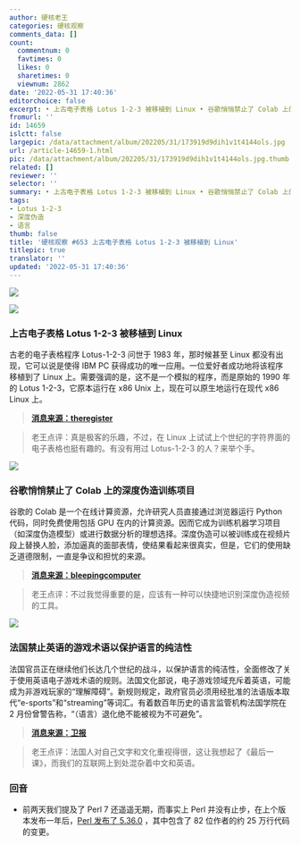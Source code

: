```yaml
---
author: 硬核老王
categories: 硬核观察
comments_data: []
count:
  commentnum: 0
  favtimes: 0
  likes: 0
  sharetimes: 0
  viewnum: 2862
date: '2022-05-31 17:40:36'
editorchoice: false
excerpt: • 上古电子表格 Lotus 1-2-3 被移植到 Linux • 谷歌悄悄禁止了 Colab 上的深度伪造训练项目 • 法国禁止英语的游戏术语以保护语言的纯洁性
fromurl: ''
id: 14659
islctt: false
largepic: /data/attachment/album/202205/31/173919d9dih1v1t4144ols.jpg
url: /article-14659-1.html
pic: /data/attachment/album/202205/31/173919d9dih1v1t4144ols.jpg.thumb.jpg
related: []
reviewer: ''
selector: ''
summary: • 上古电子表格 Lotus 1-2-3 被移植到 Linux • 谷歌悄悄禁止了 Colab 上的深度伪造训练项目 • 法国禁止英语的游戏术语以保护语言的纯洁性
tags:
- Lotus 1-2-3
- 深度伪造
- 语言
thumb: false
title: '硬核观察 #653 上古电子表格 Lotus 1-2-3 被移植到 Linux'
titlepic: true
translator: ''
updated: '2022-05-31 17:40:36'
---
```


![](/data/attachment/album/202205/31/173919d9dih1v1t4144ols.jpg)


![](/data/attachment/album/202205/31/173929r6d3y6dcocard9pd.png)


### 上古电子表格 Lotus 1-2-3 被移植到 Linux


古老的电子表格程序 Lotus-1-2-3 问世于 1983 年，那时候甚至 Linux 都没有出现，它可以说是使得 IBM PC 获得成功的唯一应用。一位爱好者成功地将该程序移植到了 Linux 上。需要强调的是，这不是一个模拟的程序，而是原始的 1990 年的 Lotus 1-2-3，它原本运行在 x86 Unix 上，现在可以原生地运行在现代 x86 Linux 上。



> 
> **[消息来源：theregister](https://www.theregister.com/2022/05/25/lotus_123_for_linux_appears/)**
> 
> 
> 



> 
> 老王点评：真是极客的乐趣，不过，在 Linux 上试试上个世纪的字符界面的电子表格也挺有趣的。有没有用过 Lotus-1-2-3 的人？来举个手。
> 
> 
> 


![](/data/attachment/album/202205/31/173947rwsysy323b5hwj3j.jpg)


### 谷歌悄悄禁止了 Colab 上的深度伪造训练项目


谷歌的 Colab 是一个在线计算资源，允许研究人员直接通过浏览器运行 Python 代码，同时免费使用包括 GPU 在内的计算资源。因而它成为训练机器学习项目（如深度伪造模型）或进行数据分析的理想选择。深度伪造可以被训练成在视频片段上替换人脸，添加逼真的面部表情，使结果看起来很真实，但是，它们的使用缺乏道德限制，一直是争议和担忧的来源。



> 
> **[消息来源：bleepingcomputer](https://www.bleepingcomputer.com/news/google/google-quietly-bans-deepfake-training-projects-on-colab/)**
> 
> 
> 



> 
> 老王点评：不过我觉得重要的是，应该有一种可以快捷地识别深度伪造视频的工具。
> 
> 
> 


![](/data/attachment/album/202205/31/174007v4a2fggl12fplaaf.jpg)


### 法国禁止英语的游戏术语以保护语言的纯洁性


法国官员正在继续他们长达几个世纪的战斗，以保护语言的纯洁性，全面修改了关于使用英语电子游戏术语的规则。法国文化部说，电子游戏领域充斥着英语，可能成为非游戏玩家的“理解障碍”。新规则规定，政府官员必须用经批准的法语版本取代“e-sports”和“streaming”等词汇。有着数百年历史的语言监管机构法国学院在 2 月份曾警告称，“（语言）退化绝不能被视为不可避免”。



> 
> **[消息来源：卫报](https://www.theguardian.com/world/2022/may/31/france-bans-english-gaming-tech-jargon-in-push-to-preserve-language-purity)**
> 
> 
> 



> 
> 老王点评：法国人对自己文字和文化重视得很，这让我想起了《最后一课》，而我们的互联网上到处混杂着中文和英语。
> 
> 
> 


### 回音


* 前两天我们提及了 Perl 7 还遥遥无期，而事实上 Perl 并没有止步，在上个版本发布一年后，[Perl 发布了 5.36.0](https://metacpan.org/release/RJBS/perl-5.36.0/view/pod/perldelta.pod) ，其中包含了 82 位作者的约 25 万行代码的变更。